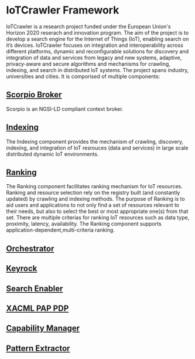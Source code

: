 # IoTCrawler Framework
IoTCrawler is a research project funded under the European Union's Horizon 2020 reserach and innovation program. The aim of the project is to develop a search engine for the Internet of Things (IoT), enabling search on it’s devices. IoTCrawler focuses on integration and interoperability across different platforms, dynamic and reconfigurable solutions for discovery and integration of data and services from legacy and new systems, adaptive, privacy-aware and secure algorithms and mechanisms for crawling, indexing, and search in distributed IoT systems. The project spans industry, universities and cities. It is comporised of multiple components:
## [Scorpio Broker](https://github.com/IoTCrawler/ScorpioBroker)
Scorpio is an NGSI-LD compliant context broker. 
## [Indexing](https://github.com/IoTCrawler/Indexing)
The Indexing component provides the mechanism of crawling, discovery, indexing, and integration of IoT resrouces (data and services) in large scale distributed dynamic IoT environments. 
## [Ranking](https://github.com/IoTCrawler/Ranking)
The Ranking component facilitates ranking mechanism for IoT resources. Ranking and resource selection rely on the registry built (and constantly updated) by crawling and indexing methods. The purpose of Ranking is to aid users and applications to not only find a set of resources relevant to their needs, but also to select the best or most appropriate one(s) from that set. There are multiple criterias for ranking IoT resources such as data type, proximity, latency, availability. The Ranking component supports application-dependent,multi-criteria ranking.
## [Orchestrator](https://github.com/IoTCrawler/Orchestrator)

## [Keyrock](https://github.com/IoTCrawler/Keyrock)
## [Search Enabler](https://github.com/IoTCrawler/Search-Enabler)
## [XACML PAP PDP](https://github.com/IoTCrawler/XACML_PAP_PDP)
## [Capability Manager](https://github.com/IoTCrawler/Capability-Manager)
## [Pattern Extractor](https://github.com/IoTCrawler/Pattern-Extractor)
